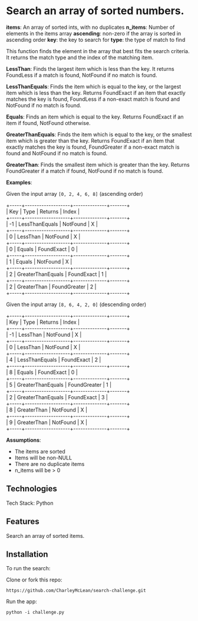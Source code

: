 # Search an array of sorted numbers.


**items**: An array of sorted ints, with no duplicates
**n_items**: Number of elements in the items array
**ascending**: non-zero if the array is sorted in ascending order
**key**: the key to search for
**type**: the type of match to find

This function finds the element in the array that best fits the search criteria. It returns the match type and the index of the matching item.

**LessThan**:  Finds the largest item which is less than the key.  It returns FoundLess if a match is found, NotFound if no match is found.

**LessThanEquals**:  Finds the item which is equal to the key, or the largest item which is less than the key. Returns FoundExact if an item that exactly matches the key is found, FoundLess if a non-exact match is found and NotFound if no match is found.

**Equals**:  Finds an item which is equal to the key. Returns FoundExact if an item if found, NotFound otherwise.

**GreaterThanEquals**:  Finds the item which is equal to the key, or the smallest item which is greater than the key. Returns FoundExact if an item that exactly matches the key is found, FoundGreater if a non-exact match is found and NotFound if no match is found.

**GreaterThan**:  Finds the smallest item which is greater than the key. Returns FoundGreater if a match if found, NotFound if no match is found.


**Examples**:

Given the input array `[0, 2, 4, 6, 8]` (ascending order)

+-----+-------------------+--------------+-------+<br/>
| Key | Type              | Returns      | Index |<br/>
+-----+-------------------+--------------+-------+<br/>
| -1  | LessThanEquals    | NotFound     | X     |<br/>
+-----+-------------------+--------------+-------+<br/>
|  0  | LessThan          | NotFound     | X     |<br/>
+-----+-------------------+--------------+-------+<br/>
|  0  | Equals            | FoundExact   | 0     |<br/>
+-----+-------------------+--------------+-------+<br/>
|  1  | Equals            | NotFound     | X     |<br/>
+-----+-------------------+--------------+-------+<br/>
|  2  | GreaterThanEquals | FoundExact   | 1     |<br/>
+-----+-------------------+--------------+-------+<br/>
|  2  | GreaterThan       | FoundGreater | 2     |<br/>
+-----+-------------------+--------------+-------+<br/>


Given the input array `[8, 6, 4, 2, 0]` (descending order)

+-----+-------------------+--------------+-------+<br/>
| Key | Type              | Returns      | Index |<br/>
+-----+-------------------+--------------+-------+<br/>
| -1  | LessThan          | NotFound     | X     |<br/>
+-----+-------------------+--------------+-------+<br/>
|  0  | LessThan          | NotFound     | X     |<br/>
+-----+-------------------+--------------+-------+<br/>
|  4  | LessThanEquals    | FoundExact   | 2     |<br/>
+-----+-------------------+--------------+-------+<br/>
|  8  | Equals            | FoundExact   | 0     |<br/>
+-----+-------------------+--------------+-------+<br/>
|  5  | GreaterThanEquals | FoundGreater | 1     |<br/>
+-----+-------------------+--------------+-------+<br/>
|  2  | GreaterThanEquals | FoundExact   | 3     |<br/>
+-----+-------------------+--------------+-------+<br/>
|  8  | GreaterThan       | NotFound     | X     |<br/>
+-----+-------------------+--------------+-------+<br/>
|  9  | GreaterThan       | NotFound     | X     |<br/>
+-----+-------------------+--------------+-------+<br/>


**Assumptions**:  
- The items are sorted
- Items will be non-NULL
- There are no duplicate items
- n_items will be > 0

## <a name="technologies"></a>Technologies
Tech Stack: Python<br/>

## <a name="features"></a>Features

Search an array of sorted items.


## <a name="install"></a>Installation

To run the search:

Clone or fork this repo:

```
https://github.com/CharleyMcLean/search-challenge.git
```

Run the app:

```
python -i challenge.py
```
